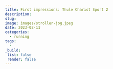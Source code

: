 ```yaml
---
title: First impressions: Thule Chariot Sport 2
description: 
slug: 
image: images/stroller-jog.jpeg
date: 2023-02-11
categories: 
  - running
tags: 
  - 
_build:
 list: false
 render: false
---
```

